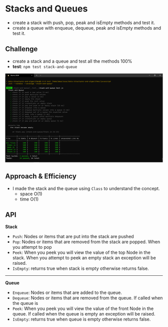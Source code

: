 # Stacks and Queues
- create a stack with push, pop, peak and isEmpty methods and test it.
- create a queue with enqueue, dequeue, peak and isEmpty methods and test it.

## Challenge
- create a stack and a queue and test all the methods 100%
- **test**: `npm test stack-and-queue`

![img](100.png)

## Approach & Efficiency
- I made the stack and the queue using `Class` to understand the concept.
    - space O(1)
    - time O(1)

## API
**Stack**
- `Push`: Nodes or items that are put into the stack are pushed
- `Pop`: Nodes or items that are removed from the stack are popped. When you attempt to pop
- `Peek`: When you peek you will view the value of the top Node in the stack. When you attempt to peek an empty stack an exception will be raised.
- `IsEmpty`: returns true when stack is empty otherwise returns false.
***
**Queue**
- `Enqueue`: Nodes or items that are added to the queue.
- `Dequeue`: Nodes or items that are removed from the queue. If called when the queue is
- `Peek`: When you peek you will view the value of the front Node in the queue. If called when the queue is empty an exception will be raised.
- `IsEmpty`: returns true when queue is empty otherwise returns false.